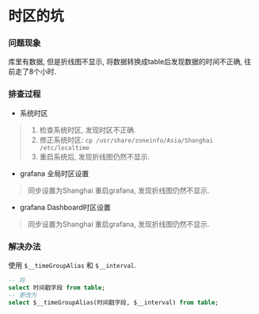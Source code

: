 # 时区的坑

### 问题现象
库里有数据, 但是折线图不显示, 将数据转换成table后发现数据的时间不正确, 往前走了8个小时.  

### 排查过程

- 系统时区
> 1. 检查系统时区, 发现时区不正确.
> 2. 修正系统时区: `cp /usr/share/zoneinfo/Asia/Shanghai /etc/localtime`  
> 3. 重启系统后, 发现折线图仍然不显示.


- grafana 全局时区设置  
> 同步设置为Shanghai
> 重启grafana, 发现折线图仍然不显示.


- grafana Dashboard时区设置
> 同步设置为Shanghai
> 重启grafana, 发现折线图仍然不显示.


### 解决办法  
使用 `$__timeGroupAlias` 和 `$__interval`.  
```sql
-- 将
select 时间戳字段 from table;
-- 更改为
select $__timeGroupAlias(时间戳字段, $__interval) from table;
```